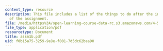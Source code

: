 ```yaml
---
content_type: resource
description: This file includes a list of the things to do after the in class review
  of the assignment.
file: /media/https%3A/open-learning-course-data-rc.s3.amazonaws.com/4-501-architectural-construction-and-computation-fall-2005/f0b15a7532599e8ef0817d5dc62baa90_assn1b.pdf
file_type: application/pdf
resourcetype: Document
title: assn1b.pdf
uid: f0b15a75-3259-9e8e-f081-7d5dc62baa90
---
```

